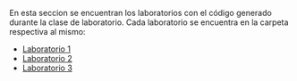 En esta seccion se encuentran los laboratorios con el código generado durante la clase de laboratorio. Cada laboratorio se encuentra en la carpeta respectiva al mismo:

* [Laboratorio 1](/Laboratorios/Laboratorio_1/)
* [Laboratorio 2](/Laboratorios/Laboratorio_2/)
* [Laboratorio 3](/Laboratorios/Laboratorio_3/)
